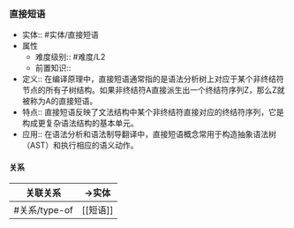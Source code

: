 ###  直接短语 
- 实体:: #实体/直接短语 
- 属性
	- 难度级别:: #难度/L2 
	- 前置知识:: 
- 定义:: 在编译原理中，直接短语通常指的是语法分析树上对应于某个非终结符节点的所有子树结构。如果非终结符A直接派生出一个终结符序列Z，那么Z就被称为A的直接短语。
- 特点:: 直接短语反映了文法结构中某个非终结符直接对应的终结符序列，它是构成更复杂语法结构的基本单元。
- 应用:: 在语法分析和语法制导翻译中，直接短语概念常用于构造抽象语法树（AST）和执行相应的语义动作。
#### 关系
| 关联关系 | ->实体 |
| ---- | ---- |
| #关系/type-of  | [[短语]] |